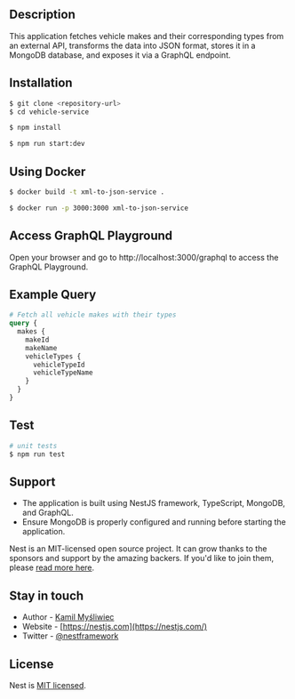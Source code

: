 ## Description

This application fetches vehicle makes and their corresponding types from an external API, transforms the data into JSON format, stores it in a MongoDB database, and exposes it via a GraphQL endpoint.

## Installation

```bash
$ git clone <repository-url>
$ cd vehicle-service
```

```bash
$ npm install
```

```bash
$ npm run start:dev
```

## Using Docker

```bash
$ docker build -t xml-to-json-service .
```

```bash
$ docker run -p 3000:3000 xml-to-json-service
```

## Access GraphQL Playground

Open your browser and go to http://localhost:3000/graphql to access the GraphQL Playground.

## Example Query

```graphql
# Fetch all vehicle makes with their types
query {
  makes {
    makeId
    makeName
    vehicleTypes {
      vehicleTypeId
      vehicleTypeName
    }
  }
}
```

## Test

```bash
# unit tests
$ npm run test
```

## Support

- The application is built using NestJS framework, TypeScript, MongoDB, and GraphQL.
- Ensure MongoDB is properly configured and running before starting the application.

Nest is an MIT-licensed open source project. It can grow thanks to the sponsors and support by the amazing backers. If you'd like to join them, please [read more here](https://docs.nestjs.com/support).

## Stay in touch

- Author - [Kamil Myśliwiec](https://kamilmysliwiec.com)
- Website - [https://nestjs.com](https://nestjs.com/)
- Twitter - [@nestframework](https://twitter.com/nestframework)

## License

Nest is [MIT licensed](LICENSE).
